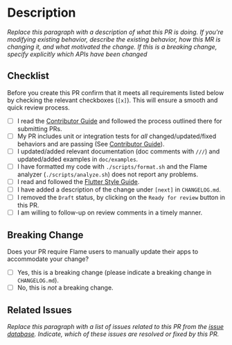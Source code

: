 # Description

*Replace this paragraph with a description of what this PR is doing. If you're modifying existing behavior, describe the existing behavior, how this MR is changing it, and what motivated the change. If this is a breaking change, specify explicitly which APIs have been changed*

## Checklist

Before you create this PR confirm that it meets all requirements listed below by checking the relevant checkboxes (`[x]`). This will ensure a smooth and quick review process.

- [ ] I read the [Contributor Guide] and followed the process outlined there for submitting PRs.
- [ ] My PR includes unit or integration tests for *all* changed/updated/fixed behaviors and are passing (See [Contributor Guide]).
- [ ] I updated/added relevant documentation (doc comments with `///`) and updated/added examples in `doc/examples`.
- [ ] I have formatted my code with `./scripts/format.sh` and the Flame analyzer (`./scripts/analyze.sh`) does not report any problems.
- [ ] I read and followed the [Flutter Style Guide].
- [ ] I have added a description of the change under `[next]` in `CHANGELOG.md`.
- [ ] I removed the `Draft` status, by clicking on the `Ready for review` button in this PR.
- [ ] I am willing to follow-up on review comments in a timely manner.

## Breaking Change

Does your PR require Flame users to manually update their apps to accommodate your change?

- [ ] Yes, this is a breaking change (please indicate a breaking change in `CHANGELOG.md`).
- [ ] No, this is *not* a breaking change.

## Related Issues

*Replace this paragraph with a list of issues related to this PR from the [issue database]. Indicate, which of these issues are resolved or fixed by this PR.*

<!-- Links -->
[issue database]: https://github.com/flame-engine/flame/issues
[Contributor Guide]: https://github.com/flame-engine/flame/blob/master/CONTRIBUTING.md
[Flutter Style Guide]: https://github.com/flutter/flutter/wiki/Style-guide-for-Flutter-repo
